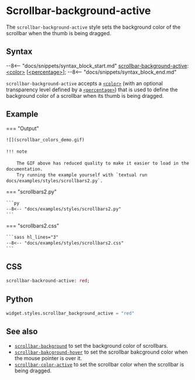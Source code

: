 # Scrollbar-background-active

The `scrollbar-background-active` style sets the background color of the scrollbar when the thumb is being dragged.

## Syntax

--8<-- "docs/snippets/syntax_block_start.md"
<a href="./scrollbar_background_active">scrollbar-background-active</a>: <a href="../../css_types/color">&lt;color&gt;</a> [<a href="../../css_types/percentage">&lt;percentage&gt;</a>];
--8<-- "docs/snippets/syntax_block_end.md"

`scrollbar-background-active` accepts a [`<color>`](../../../css_types/color) (with an optional transparency level defined by a [`<percentage>`](../../../css_types/percentage)) that is used to define the background color of a scrollbar when its thumb is being dragged.

## Example

=== "Output"

    ![](scrollbar_colors_demo.gif)

    !!! note

        The GIF above has reduced quality to make it easier to load in the documentation.
        Try running the example yourself with `textual run docs/examples/styles/scrollbars2.py`.

=== "scrollbars2.py"

    ```py
    --8<-- "docs/examples/styles/scrollbars2.py"
    ```

=== "scrollbars2.css"

    ```sass hl_lines="3"
    --8<-- "docs/examples/styles/scrollbars2.css"
    ```

## CSS

```sass
scrollbar-backround-active: red;
```

## Python

```py
widget.styles.scrollbar_background_active = "red"
```

## See also

 - [`scrollbar-background`](./scrollbar_background.md) to set the background color of scrollbars.
 - [`scrollbar-bakcground-hover`](./scrollbar_color_hover.md) to set the scrollbar bakcground color when the mouse pointer is over it.
 - [`scrollbar-color-active`](./scrollbar_color_active.md) to set the scrollbar color when the scrollbar is being dragged.
